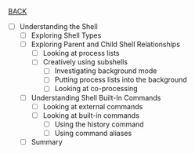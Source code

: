 [BACK](../README.md)
- [ ] Understanding the Shell
    - [ ] Exploring Shell Types
    - [ ] Exploring Parent and Child Shell Relationships
        - [ ] Looking at process lists
        - [ ] Creatively using subshells
            - [ ] Investigating background mode
            - [ ] Putting process lists into the background
            - [ ] Looking at co-processing
    - [ ] Understanding Shell Built-In Commands
        - [ ] Looking at external commands
        - [ ] Looking at built-in commands
            - [ ] Using the history command
            - [ ] Using command aliases
    - [ ] Summary